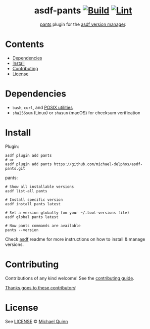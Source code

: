 <div align="center">

# asdf-pants [![Build](https://github.com/michael-delphos/asdf-pants/actions/workflows/build.yml/badge.svg)](https://github.com/michael-delphos/asdf-pants/actions/workflows/build.yml) [![Lint](https://github.com/michael-delphos/asdf-pants/actions/workflows/lint.yml/badge.svg)](https://github.com/michael-delphos/asdf-pants/actions/workflows/lint.yml)

[pants](https://www.pantsbuild.org) plugin for the [asdf version manager](https://asdf-vm.com).

</div>

# Contents

- [Dependencies](#dependencies)
- [Install](#install)
- [Contributing](#contributing)
- [License](#license)

# Dependencies

- `bash`, `curl`, and [POSIX utilities](https://pubs.opengroup.org/onlinepubs/9699919799/idx/utilities.html)
- `sha256sum` (Linux) or `shasum` (macOS) for checksum verification

# Install

Plugin:

```shell
asdf plugin add pants
# or
asdf plugin add pants https://github.com/michael-delphos/asdf-pants.git
```

pants:

```shell
# Show all installable versions
asdf list-all pants

# Install specific version
asdf install pants latest

# Set a version globally (on your ~/.tool-versions file)
asdf global pants latest

# Now pants commands are available
pants --version
```

Check [asdf](https://github.com/asdf-vm/asdf) readme for more instructions on how to
install & manage versions.

# Contributing

Contributions of any kind welcome! See the [contributing guide](contributing.md).

[Thanks goes to these contributors](https://github.com/michael-delphos/asdf-pants/graphs/contributors)!

# License

See [LICENSE](LICENSE) © [Michael Quinn](https://github.com/michael-delphos/)
